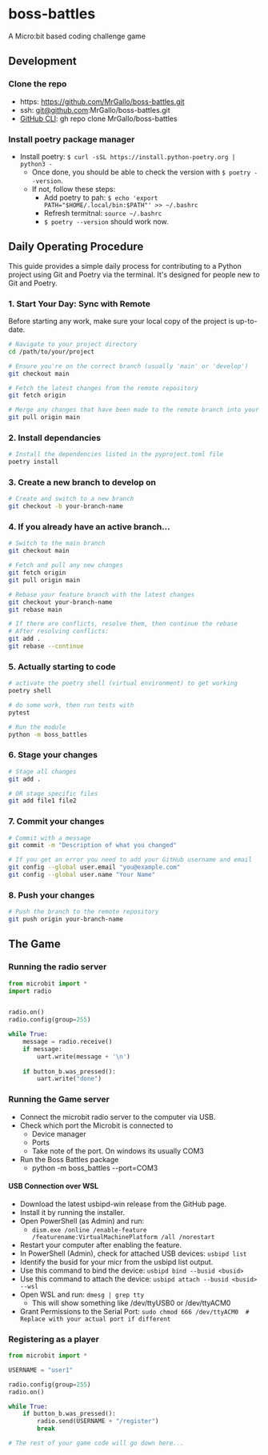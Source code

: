 # boss-battles
A Micro:bit based coding challenge game


## Development
### Clone the repo
- https: https://github.com/MrGallo/boss-battles.git
- ssh: git@github.com:MrGallo/boss-battles.git
- [GitHub CLI](https://cli.github.com/): gh repo clone MrGallo/boss-battles

### Install poetry package manager
- Install poetry: `$ curl -sSL https://install.python-poetry.org | python3 -`
    - Once done, you should be able to check the version with `$ poetry --version`.
    - If not, follow these steps:
        - Add poetry to pah: `$ echo 'export PATH="$HOME/.local/bin:$PATH"' >> ~/.bashrc`
        - Refresh termitnal: `source ~/.bashrc`
        - `$ poetry --version` should work now. 

## Daily Operating Procedure

This guide provides a simple daily process for contributing to a Python project using Git and Poetry via the terminal. It's designed for people new to Git and Poetry.

### 1. Start Your Day: Sync with Remote

Before starting any work, make sure your local copy of the project is up-to-date.

```bash
# Navigate to your project directory
cd /path/to/your/project

# Ensure you're on the correct branch (usually 'main' or 'develop')
git checkout main

# Fetch the latest changes from the remote repository
git fetch origin

# Merge any changes that have been made to the remote branch into your local copy
git pull origin main
```

### 2. Install dependancies
```bash
# Install the dependencies listed in the pyproject.toml file
poetry install
```

### 3. Create a new branch to develop on
```bash
# Create and switch to a new branch
git checkout -b your-branch-name
```

### 4. If you already have an active branch...
```bash
# Switch to the main branch
git checkout main

# Fetch and pull any new changes
git fetch origin
git pull origin main

# Rebase your feature branch with the latest changes
git checkout your-branch-name
git rebase main

# If there are conflicts, resolve them, then continue the rebase
# After resolving conflicts:
git add .
git rebase --continue
```

### 5. Actually starting to code
```bash
# activate the poetry shell (virtual environment) to get working
poetry shell

# do some work, then run tests with
pytest

# Run the module
python -m boss_battles
```

### 6. Stage your changes
```bash
# Stage all changes
git add .

# OR stage specific files
git add file1 file2
```

### 7. Commit your changes
```bash
# Commit with a message
git commit -m "Description of what you changed"

# If you get an error you need to add your GitHub username and email
git config --global user.email "you@example.com"
git config --global user.name "Your Name"
```

### 8. Push your changes
```bash
# Push the branch to the remote repository
git push origin your-branch-name
```


## The Game
### Running the radio server
```python
from microbit import *
import radio


radio.on()
radio.config(group=255)

while True:
    message = radio.receive()
    if message:
        uart.write(message + '\n')
    
    if button_b.was_pressed():
        uart.write("done")

```
### Running the Game server
- Connect the microbit radio server to the computer via USB.
- Check which port the Microbit is connected to
    - Device manager
    - Ports
    - Take note of the port. On windows its usually COM3
- Run the Boss Battles package
    - python -m boss_battles --port=COM3

#### USB Connection over WSL
- Download the latest usbipd-win release from the GitHub page.
- Install it by running the installer.
- Open PowerShell (as Admin) and run:
    - `dism.exe /online /enable-feature /featurename:VirtualMachinePlatform /all /norestart`
- Restart your computer after enabling the feature.
- In PowerShell (Admin), check for attached USB devices: `usbipd list`
- Identify the busid for your micr from the usbipd list output.
- Use this command to bind the device: `usbipd bind --busid <busid>`
- Use this command to attach the device: `usbipd attach --busid <busid> --wsl`
- Open WSL and run: `dmesg | grep tty`
    - This will show something like /dev/ttyUSB0 or /dev/ttyACM0
- Grant Permissions to the Serial Port: `sudo chmod 666 /dev/ttyACM0  # Replace with your actual port if different`

### Registering as a player
```python
from microbit import *

USERNAME = "user1"

radio.config(group=255)
radio.on()

while True:
    if button_b.was_pressed():
        radio.send(USERNAME + "/register")
        break

# The rest of your game code will go down here...
```